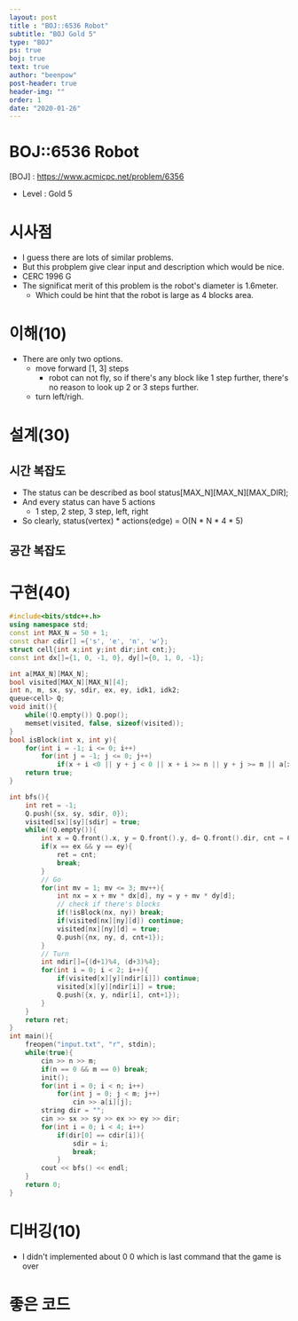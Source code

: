 ```yaml
---
layout: post
title : "BOJ::6536 Robot"
subtitle: "BOJ Gold 5"
type: "BOJ"
ps: true
boj: true
text: true
author: "beenpow"
post-header: true
header-img: ""
order: 1
date: "2020-01-26"
---
```


# BOJ::6536 Robot
[BOJ] : <https://www.acmicpc.net/problem/6356>
- Level : Gold 5

# 시사점
- I guess there are lots of similar problems.
- But this probplem give clear input and description which would be nice.
- CERC 1996 G
- The significat merit of this problem is the robot's diameter is 1.6meter.
  - Which could be hint that the robot is large as 4 blocks area.

# 이해(10)
- There are only two options.
  - move forward [1, 3] steps
    - robot can not fly, so if there's any block like 1 step further, there's no reason to look up 2
      or 3 steps further.
  - turn left/righ.

# 설계(30)

## 시간 복잡도
- The status can be described as bool status[MAX_N][MAX_N][MAX_DIR];
- And every status can have 5 actions
  - 1 step, 2 step, 3 step, left, right
- So clearly, status(vertex) * actions(edge) = O(N * N * 4 * 5)

## 공간 복잡도

# 구현(40)

```cpp
#include<bits/stdc++.h>
using namespace std;
const int MAX_N = 50 + 1;
const char cdir[] ={'s', 'e', 'n', 'w'};
struct cell{int x;int y;int dir;int cnt;};
const int dx[]={1, 0, -1, 0}, dy[]={0, 1, 0, -1};

int a[MAX_N][MAX_N];
bool visited[MAX_N][MAX_N][4];
int n, m, sx, sy, sdir, ex, ey, idk1, idk2;
queue<cell> Q;
void init(){
    while(!Q.empty()) Q.pop();
    memset(visited, false, sizeof(visited));
}
bool isBlock(int x, int y){
    for(int i = -1; i <= 0; i++)
        for(int j = -1; j <= 0; j++)
            if(x + i <0 || y + j < 0 || x + i >= n || y + j >= m || a[x+i][y+j] == 1) return false;
    return true;
}

int bfs(){
    int ret = -1;
    Q.push({sx, sy, sdir, 0});
    visited[sx][sy][sdir] = true;
    while(!Q.empty()){
        int x = Q.front().x, y = Q.front().y, d= Q.front().dir, cnt = Q.front().cnt; Q.pop();
        if(x == ex && y == ey){
            ret = cnt;
            break;
        }
        // Go
        for(int mv = 1; mv <= 3; mv++){
            int nx = x + mv * dx[d], ny = y + mv * dy[d];
            // check if there's blocks
            if(!isBlock(nx, ny)) break;
            if(visited[nx][ny][d]) continue;
            visited[nx][ny][d] = true;
            Q.push({nx, ny, d, cnt+1});
        }
        // Turn
        int ndir[]={(d+1)%4, (d+3)%4};
        for(int i = 0; i < 2; i++){
            if(visited[x][y][ndir[i]]) continue;
            visited[x][y][ndir[i]] = true;
            Q.push({x, y, ndir[i], cnt+1});
        }
    }
    return ret;
}
int main(){
    freopen("input.txt", "r", stdin);
    while(true){
        cin >> n >> m;
        if(n == 0 && m == 0) break;
        init();
        for(int i = 0; i < n; i++)
            for(int j = 0; j < m; j++)
                cin >> a[i][j];
        string dir = "";
        cin >> sx >> sy >> ex >> ey >> dir;
        for(int i = 0; i < 4; i++)
            if(dir[0] == cdir[i]){
                sdir = i;
                break;
            }
        cout << bfs() << endl;
    }
    return 0;
}
```

# 디버깅(10)
- I didn't implemented about 0 0  which is last command that the game is over

# 좋은 코드


